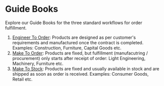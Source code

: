# Guide Books

Explore our Guide Books for the three standard workflows for order fulfillment.

1. [Engineer To Order](/apps/erpnext/guide-books/engineer-to-order): Products are designed as per customer's requirements and manufactured once the contract is completed. Examples: Construction, Furniture, Capital Goods etc.
1. [Make To Order](/apps/erpnext/guide-books/make-to-order): Products are fixed, but fulfillment (manufacutring / procurement) only starts after receipt of order: Light Engineering, Machinery, Furniture etc.
1. [Make To Stock](/apps/erpnext/guide-books/make-to-stock): Products are fixed and usually available in stock and are shipped as soon as order is received. Examples: Consumer Goods, Retail etc.

